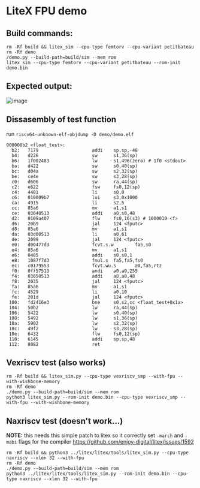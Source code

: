 # LiteX FPU demo
## Build commands:
```
rm -Rf build && litex_sim --cpu-type femtorv --cpu-variant petitbateau
rm -Rf demo
/demo.py --build-path=build/sim --mem rom
litex_sim --cpu-type femtorv --cpu-variant petitbateau --rom-init demo.bin 
```
## Expected output:

![image](https://user-images.githubusercontent.com/8551129/217586467-fb250d02-fd39-4a59-b1d2-d1231bce6807.png)


## Dissasembly of test function
run `riscv64-unknown-elf-objdump -D demo/demo.elf`
```
000000b2 <float_test>:
  b2:   7179                    addi    sp,sp,-48
  b4:   d226                    sw      s1,36(sp)
  b6:   1f002483                lw      s1,496(zero) # 1f0 <stdout>
  ba:   d422                    sw      s0,40(sp)
  bc:   d04a                    sw      s2,32(sp)
  be:   ce4e                    sw      s3,28(sp)
  c0:   d606                    sw      ra,44(sp)
  c2:   e622                    fsw     fs0,12(sp)
  c4:   4401                    li      s0,0
  c6:   010009b7                lui     s3,0x1000
  ca:   4915                    li      s2,5
  cc:   85a6                    mv      a1,s1
  ce:   03040513                addi    a0,s0,48
  d2:   0109a407                flw     fs0,16(s3) # 1000010 <f>
  d6:   20b9                    jal     124 <fputc>
  d8:   85a6                    mv      a1,s1
  da:   03d00513                li      a0,61
  de:   2099                    jal     124 <fputc>
  e0:   d00477d3                fcvt.s.w        fa5,s0
  e4:   85a6                    mv      a1,s1
  e6:   0405                    addi    s0,s0,1
  e8:   1087f7d3                fmul.s  fa5,fa5,fs0
  ec:   c0179553                fcvt.wu.s       a0,fa5,rtz
  f0:   0ff57513                andi    a0,a0,255
  f4:   03050513                addi    a0,a0,48
  f8:   2035                    jal     124 <fputc>
  fa:   85a6                    mv      a1,s1
  fc:   4529                    li      a0,10
  fe:   201d                    jal     124 <fputc>
 100:   fd2416e3                bne     s0,s2,cc <float_test+0x1a>
 104:   50b2                    lw      ra,44(sp)
 106:   5422                    lw      s0,40(sp)
 108:   5492                    lw      s1,36(sp)
 10a:   5902                    lw      s2,32(sp)
 10c:   49f2                    lw      s3,28(sp)
 10e:   6432                    flw     fs0,12(sp)
 110:   6145                    addi    sp,sp,48
 112:   8082                    ret
```

## Vexriscv test (also works)
```
rm -Rf build && litex_sim.py --cpu-type vexriscv_smp --with-fpu --with-wishbone-memory
rm -Rf demo
./demo.py --build-path=build/sim --mem rom
python3 litex_sim.py --rom-init demo.bin --cpu-type vexriscv_smp --with-fpu --with-wishbone-memory
```

## Naxriscv test (doesn't work...)

**NOTE:** this needs this simple patch to litex so it correctly set `-march` and `-mabi` flags for the compiler
https://github.com/enjoy-digital/litex/issues/1592

```
rm -Rf build && python3 ../litex/litex/tools/litex_sim.py --cpu-type naxriscv --xlen 32 --with-fpu
rm -Rf demo
./demo.py --build-path=build/sim --mem rom
python3 ../litex/litex/tools/litex_sim.py --rom-init demo.bin --cpu-type naxriscv --xlen 32 --with-fpu
```

